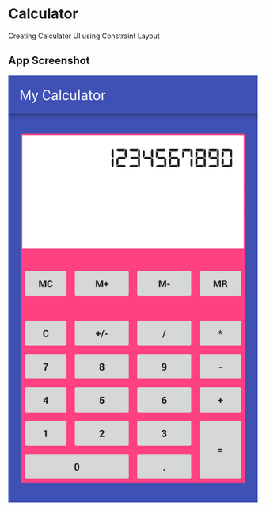 # Calculator
Creating Calculator UI using Constraint Layout

## App Screenshot

![Screenshot](https://github.com/Firozmemon/Calculator/blob/master/img/layout.png)
